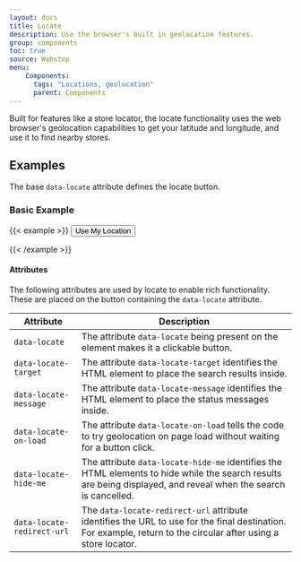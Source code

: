 ```yaml
---
layout: docs
title: Locate
description: Use the browser's built in geolocation features.
group: components
toc: true
source: Webstop
menu: 
    Components:
      tags: "Locations, geolocation"
      parent: Components
---
```


Built for features like a store locator,
the locate functionality uses the web browser's geolocation capabilities to get your latitude and longitude, and use it
to find nearby stores.

## Examples

The base `data-locate` attribute defines the locate button. 

### Basic Example


{{< example >}}
<button data-locate data-locate-target="#store-search-results" data-locate-message="#locate-message" data-locate-hide-me data-locate-return-url="https://example.com" class="btn btn-outline-primary">
  <i class="fa-solid fa-location-arrow me-1"></i> Use My Location
</button>
<span id="locate-message"></span>
<div id="store-search-results"></div>
{{< /example >}}


#### Attributes

The following attributes are used by locate to enable rich functionality. These are placed on the button containing the `data-locate` attribute.

| Attribute                  | Description                                                                                                                                                     |
|----------------------------|-----------------------------------------------------------------------------------------------------------------------------------------------------------------|
| `data-locate`              | The attribute `data-locate` being present on the element makes it a clickable button.                                                                           |
| `data-locate-target`       | The attribute `data-locate-target` identifies the HTML element to place the search results inside.                                                              |
| `data-locate-message`      | The attribute `data-locate-message` identifies the HTML element to place the status messages inside.                                                            |
| `data-locate-on-load`      | The attribute `data-locate-on-load` tells the code to try geolocation on page load without waiting for a button click.                                          |
| `data-locate-hide-me`      | The attribute `data-locate-hide-me` identifies the HTML elements to hide while the search results are being displayed, and reveal when the search is cancelled. |
| `data-locate-redirect-url` | The `data-locate-redirect-url` attribute identifies the URL to use for the final destination. For example, return to the circular after using a store locator.  |

